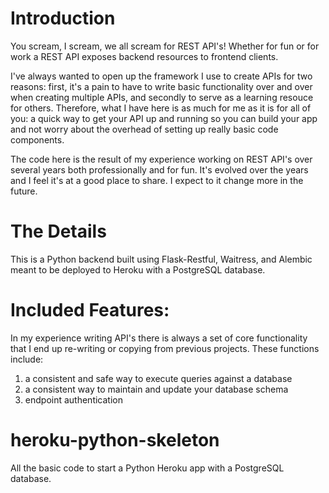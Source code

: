 # Introduction
You scream, I scream, we all scream for REST API's! Whether for fun or for work a REST API exposes
backend resources to frontend clients.

I've always wanted to open up the framework I use to create APIs for two reasons: first, it's a pain to have
to write basic functionality over and over when creating multiple APIs, and secondly to serve as a
learning resouce for others. Therefore, what I have here is as much for me as it is for all of you:
a quick way to get your API up and running so you can build your app and not worry about the overhead of setting
up really basic code components.

The code here is the result of my experience working on REST API's over several years both professionally
and for fun. It's evolved over the years and I feel it's at a good place to share. I expect to it change
more in the future.


# The Details
This is a Python backend built using Flask-Restful, Waitress, and Alembic meant to be deployed to Heroku with
a PostgreSQL database.

# Included Features:
In my experience writing API's there is always a set of core functionality that I end up re-writing or
copying from previous projects. These functions include:

1. a consistent and safe way to execute queries against a database
2. a consistent way to maintain and update your database schema
4. endpoint authentication


# heroku-python-skeleton
All the basic code to start a Python Heroku app with a PostgreSQL database.
